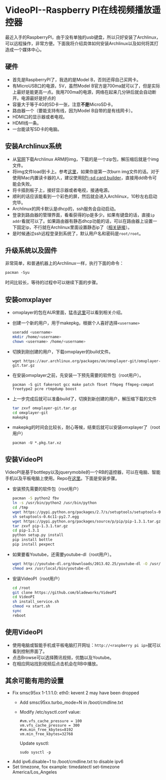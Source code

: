 # VideoPI--Raspberry PI在线视频播放遥控器

最近入手的RaspberryPI，由于没有单独的usb键盘，所以只好安装了Archlinux，可以远程操作，非常方便。下面我将介绍具体如何安装Archlinux以及如何将其打造成一个媒体中心。

## 硬件

* 首先是RaspberryPI了，我选的是Model B，否则还得自己买网卡。
* 有MicroUSB口的电源，5V，虽然Model B官方是700ma就可以了，但是实际上最好是能更高一点。我用700ma的电源，网络在起来几分钟后就会自动断开。电源最好是好点的
* 容量大于等于4G的SD卡一张，注意**不是**MicroSD卡。
* 路由器一个（要能支持有线，因为Model B自带的是有线网卡）。
* HDMI口的显示器或者电视。
* HDMI线一条。
* 一台能读写SD卡的电脑。

## 安装Archlinux系统

* 从[官网](http://www.raspberrypi.org/downloads)下载Archlinux ARM的img，下载的是一个zip包，解压缩后就是个img文件。
* 将img文件load到卡上。参考[这里](http://elinux.org/RPi_Easy_SD_Card_Setup)，如果你是第一次burn img文件的话。对于使用Mac内置读卡器的人，建议使用[RPi-sd card builder](http://alltheware.wordpress.com/2012/12/11/easiest-way-sd-card-setup/)，直接用dd命令可能会失败。
* 将卡插到板子上，接好显示器或者电视，接通电源。
* 顺利的话应该能看到一个彩色的屏，然后就会进入Archlinux，10秒左右启动完毕。
* Archlinux的网卡默认是dhcp的，ssh服务会自动启动。
* 登录到路由器的管理界面，看看获得的ip是多少。如果有键盘的话，直接`ip addr`看就可以了。如果路由器有静态dhcp功能的话，可以在路由器上设置一下固定ip，不行就在Archlinux里面设置静态ip了（[相关链接](https://wiki.archlinux.org/index.php/Network_Configuration#Static_IP_address)）。
* 是时候通过ssh远程登录到系统了，默认用户名和密码是`root/root`。

## 升级系统以及固件

非常简单，和普通机器上的Archlinux一样，执行下面的命令：

`pacman -Syu`

时间比较长，等待的过程中可以继续下面的步骤。

## 安装omxplayer

* omxplayer的包在AUR里面，猛击[这里](https://aur.archlinux.org/packages/omxplayer-git/)可以看到相关介绍。
* 创建一个新的用户，用于makepkg，根据个人喜好选择`<username>`

  ```bash
  useradd <username>
  mkdir /home/<username>
  chown <username> /home/<username>
  ```

* 切换到刚创建的用户，下载omxplayer的build文件。

  `wget https://aur.archlinux.org/packages/om/omxplayer-git/omxplayer-git.tar.gz`

* 在安装omxplayer之前，先安装一下预先需要的软件包（root用户）。

  `pacman -S git fakeroot gcc make patch fbset ffmpeg ffmpeg-compat freetype2 pcre rtmpdump boost`
  
* 上一步完成后就可以准备build了，切换到新创建的用户，解压缩下载的文件

  ```bash
  tar zxvf omxplayer-git.tar.gz
  cd omxplayer-git
  makepkg
  ```

* makepkg的时间会比较长，耐心等候，结束后就可以安装omxplayer了（root用户）

  `pacman -U *.pkg.tar.xz`


## 安装VideoPI

VideoPI是基于bottlepy以及jquerymobile的一个RB的遥控器，可以在电脑、智能手机以及平板电脑上使用。Repo在[这里](https://github.com/bladeworks/VideoPI)。下面是安装步骤。

* 安装预先需要的软件包（root用户）
   
  ```bash
  pacman -S python2 fbv
  ln -s /usr/bin/python2 /usr/bin/python
  cd /tmp
  wget https://pypi.python.org/packages/2.7/s/setuptools/setuptools-0.6c11-py2.7.egg#md5=fe1f997bc722265116870bc7919059ea
  sh setuptools-0.6c11-py2.7.egg
  wget https://pypi.python.org/packages/source/p/pip/pip-1.3.1.tar.gz#md5=cbb27a191cebc58997c4da8513863153
  tar zxvf pip-1.3.1.tar.gz
  cd pip-1.3.1
  python setup.py install
  pip install bottle
  pip install pexpect
  ```
  
* 如果要看Youtube，还需要youtube-dl（root用户）。
  
  ```bash
  wget http://youtube-dl.org/downloads/2013.02.25/youtube-dl -O /usr/local/bin/youtube-dl
  chmod a+x /usr/local/bin/youtube-dl
  ```
  
* 安装VideoPI（root用户）

  ```bash
  cd /root
  git clone https://github.com/bladeworks/VideoPI
  cd VideoPI
  sh install_service.sh
  chmod +x start.sh
  sync
  reboot
  ```

## 使用VideoPI

* 使用电脑或智能手机或平板电脑打开网址：`http://<raspberry pi ip>`就可以看到控制界面了。
* 点击Browse可以选择腾讯视频，优酷以及Youtube。
* 在相应网站找到视频后点击机会在RB中播放。

## 其余可能有用的设置

* Fix smsc95xx 1-1.1:1.0: eth0: kevent 2 may have been dropped
  * Add smsc95xx.turbo_mode=N in /boot/cmdline.txt
  * Modify /etc/sysctl.conf value:

    ```
    #vm.vfs_cache_pressure = 100
    vm.vfs_cache_pressure = 300
    #vm.min_free_kbytes=8192
    vm.min_free_kbytes=32768
    ```

    Update sysctl:

    ```
    sudo sysctl -p
    ```
* Add ipv6.disable=1 to /boot/cmdline.txt to disable ipv6
* Set timezone, fox example: timedatectl set-timezone America/Los_Angeles